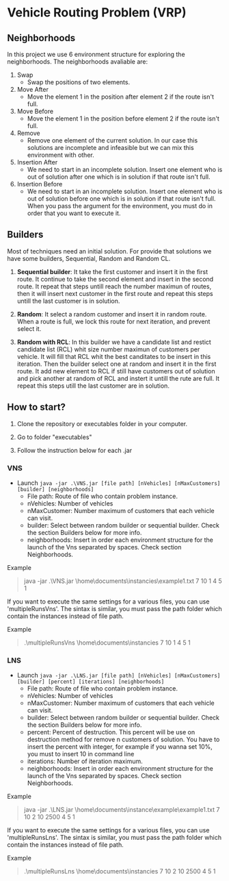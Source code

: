 # Vehicle Routing Problem (VRP)

## Neighborhoods 

In this project we use 6 environment structure for exploring the neighborhoods. 
The neighborhoods avaliable are: 
1. Swap 
    * Swap the positions of two elements. 
1. Move After
    * Move the element  1 in the position after element 2 if the route isn't full. 
2. Move Before
    * Move the element  1 in the position before element 2 if the route isn't full.  
3. Remove 
    * Remove one element of the current solution. In our case this solutions are incomplete and infeasible but we can mix this environment with other. 
4. Insertion After
    * We need to start in an incomplete solution. Insert one element who is out of solution after one which is in solution if that route isn't full. 
5. Insertion Before
    * We need to start in an incomplete solution. Insert one element who is out of solution before one which is in solution if that route isn't full. 
When you pass the argument for the environment, you must do in order that you want to execute it. 


## Builders
Most of techniques need an initial solution. For provide that solutions we have some builders, Sequential, Random and Random CL.  
1. **Sequential builder**:  It take the first customer and insert it in the first route. It continue to take the second element and insert in the second route. It repeat that steps untill reach the number maximun of routes, then it will insert next customer in the first route and repeat this steps untill the last customer is in solution. 

2. **Random**: It select a random customer and insert it in random route. When a route is full, we lock this route for next iteration, and prevent select it.  

3. **Random with RCL**:  In this builder we have a candidate list and restict candidate list (RCL) whit size number maximun of customers per vehicle. It will fill that RCL whit the best canditates to be insert in this iteration. Then the builder select one at random and insert it in the first route. It add new element to RCL if still have customers out of solution and pick another at random of RCL and instert it untill the rute are full. It repeat this steps utill the last customer are in solution. 

## How to start? 

1. Clone the repository or executables folder in your computer. 

2. Go to folder "executables"

3. Follow the instruction below for each .jar 

### VNS
* Launch  `java -jar .\VNS.jar [file path] [nVehicles] [nMaxCustomers] [builder] [neighborhoods] `
    * File path: Route of file who contain problem instance.
    * nVehicles: Number of vehicles
    * nMaxCustomer: Number maximum of customers that each vehicle can visit. 
    * builder: Select between random builder or sequential builder. Check the section Builders below for more info.
    * neighborhoods: Insert in order each environment structure for the launch of the Vns separated by spaces. Check section Neighborhoods. 

Example
> java -jar .\VNS.jar \home\documents\instancies\example1.txt 7 10 1 4 5 1 

If you want to execute the same settings for a various files, you can use 'multipleRunsVns'. The sintax is similar, you must pass the path folder which contain the instances instead of file path. 

Example
> .\multipleRunsVns \home\documents\instancies 7 10 1 4 5 1 

### LNS 
* Launch `java -jar .\LNS.jar [file path] [nVehicles] [nMaxCustomers] [builder] [percent] [iterations] [neighborhoods]`
    * File path: Route of file who contain problem instance.
    * nVehicles: Number of vehicles
    * nMaxCustomer: Number maximum of customers that each vehicle can visit. 
    * builder: Select between random builder or sequential builder. Check the section Builders below for more info.
    * percent: Percent of destruction. This percent will be use on destruction method for remove n customers of solution. You have to insert the percent with integer, for example if you wanna set 10%, you must to insert 10 in command line 
    * iterations: Number of iteration maximum. 
    * neighborhoods: Insert in order each environment structure for the launch of the Vns separated by spaces. Check section Neighborhoods. 

Example 
> java -jar .\LNS.jar \home\documents\instance\example\example1.txt 7 10 2 10 2500 4 5 1

If you want to execute the same settings for a various files, you can use 'multipleRunsLns'. The sintax is similar, you must pass the path folder which contain the instances instead of file path.

Example
> .\multipleRunsLns \home\documents\instancies 7 10 2 10 2500 4 5 1